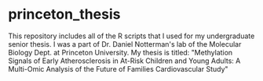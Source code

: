 # princeton_thesis
This repository includes all of the R scripts that I used for my undergraduate senior thesis. 
I was a part of Dr. Daniel Notterman's lab of the Molecular Biology Dept. at Princeton University. 
My thesis is titled: "Methylation Signals of Early Atherosclerosis in At-Risk Children and Young Adults: A Multi-Omic Analysis of the Future of Families Cardiovascular Study" 



